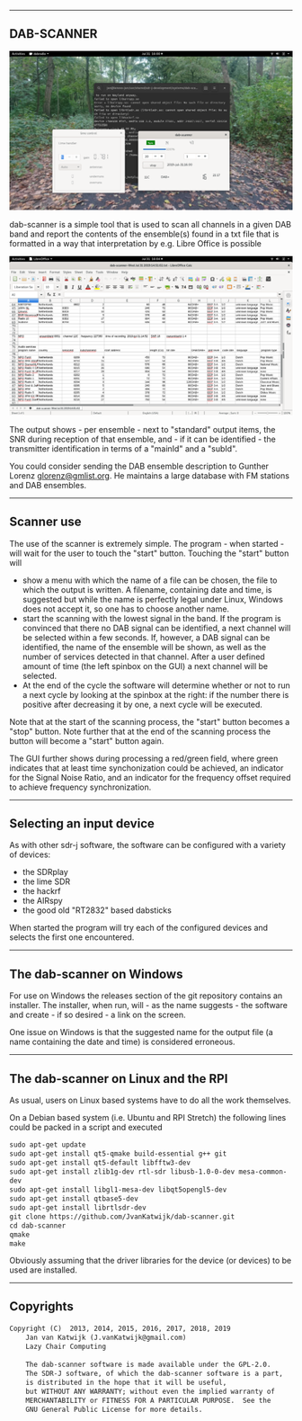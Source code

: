 
----------------------------------------------------------------------
DAB-SCANNER
-----------------------------------------------------------------------

![dab scanner](/dab-scanner.png?raw=true)

dab-scanner is a simple tool that is used to scan all channels in a given
DAB band and report the contents of the ensemble(s) found in a txt file
that is formatted in a way that interpretation by e.g. Libre Office is
possible

![dab scanner output](/dab-scanner-output.png?raw=true)

The output shows - per ensemble - next to "standard" output items, the
SNR during reception of that ensemble, and - if it can be identified -
the transmitter identification in terms of a "mainId" and a "subId".

You could consider sending the DAB ensemble description to Gunther Lorenz glorenz@gmlist.org. He maintains a large database with FM stations and DAB ensembles.



-----------------------------------------------------------------------
Scanner use
-----------------------------------------------------------------------

The use of the scanner is extremely simple. The program - when started -
will wait for the user to touch the "start" button.
Touching the "start" button will 

* show a menu with which the name of a file can be chosen, the file to which
the output is written. A filename, containing date and time, is suggested but while
the name is perfectly legal under Linux, Windows does not accept it, so one has to choose another name.
* start the scanning with the lowest signal in the band. If the program is convinced that there no DAB signal can be identified, a next channel will be selected within a few seconds. If, however, a DAB signal can be identified, the name
of the ensemble will be shown, as well as the number of services detected in
that channel. After a user defined amount of time (the left spinbox on the GUI)
a next channel will be selected.
* At the end of the cycle the software will determine whether or not to run a
next cycle by looking at the spinbox at the right: if the number there is
positive after decreasing it by one, a next cycle will be executed.

Note that at the start of the scanning process, the "start" button becomes a
"stop" button. Note further that at the end of the scanning process the
button will become a "start" button again.

The GUI further shows during processing a red/green field, where green indicates that at least time synchonization could be achieved, an indicator for the 
Signal Noise Ratio, and an indicator for the frequency offset required to achieve frequency synchronization.

---------------------------------------------------------------------------
Selecting an input device
---------------------------------------------------------------------------

As with other sdr-j software, the software can be configured with a
variety of devices:
 
* the SDRplay
* the lime SDR
* the hackrf
* the AIRspy
* the good old "RT2832" based dabsticks

When started the program will try each of the configured devices and selects
the first one encountered. 

----------------------------------------------------------------------------
The dab-scanner on Windows
----------------------------------------------------------------------------

For use on Windows the releases section of the git repository contains
an installer. The installer, when run, will - as the name suggests -
the software and create - if so desired - a link on the screen.

One issue on Windows is that the suggested name for the output file (a name containing the date and time)
is considered erroneous. 

----------------------------------------------------------------------------
The dab-scanner on Linux and the RPI
----------------------------------------------------------------------------

As usual, users on Linux based systems have to do all the work themselves.

On a Debian based system (i.e. Ubuntu and RPI Stretch) the following
lines could be packed in a script and executed

	sudo apt-get update
	sudo apt-get install qt5-qmake build-essential g++ git 
	sudo apt-get install qt5-default libfftw3-dev 
	sudo apt-get install zlib1g-dev rtl-sdr libusb-1.0-0-dev mesa-common-dev
	sudo apt-get install libgl1-mesa-dev libqt5opengl5-dev 
	sudo apt-get install qtbase5-dev
	sudo apt-get install librtlsdr-dev 
	git clone https://github.com/JvanKatwijk/dab-scanner.git
	cd dab-scanner
	qmake
	make

Obviously assuming that the driver libraries for the device (or devices) to
be used are installed.

-----------------------------------------------------------------------------------------------------------------------
Copyrights
-----------------------------------------------------------------------------------------------------------------------

  	Copyright (C)  2013, 2014, 2015, 2016, 2017, 2018, 2019
        Jan van Katwijk (J.vanKatwijk@gmail.com)
        Lazy Chair Computing

        The dab-scanner software is made available under the GPL-2.0.
        The SDR-J software, of which the dab-scanner software is a part,
        is distributed in the hope that it will be useful,
        but WITHOUT ANY WARRANTY; without even the implied warranty of
        MERCHANTABILITY or FITNESS FOR A PARTICULAR PURPOSE.  See the
        GNU General Public License for more details.




